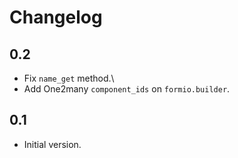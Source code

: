 # Changelog

## 0.2

- Fix `name_get` method.\
- Add One2many `component_ids` on `formio.builder`.

## 0.1

- Initial version.
